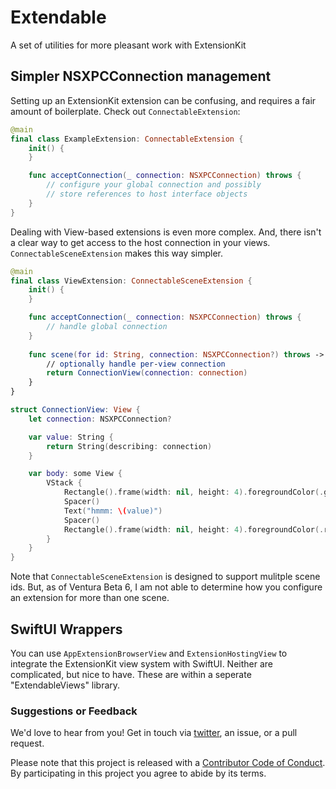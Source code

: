 # Extendable
A set of utilities for more pleasant work with ExtensionKit

## Simpler NSXPCConnection management

Setting up an ExtensionKit extension can be confusing, and requires a fair amount of boilerplate. Check out `ConnectableExtension`:

```swift
@main
final class ExampleExtension: ConnectableExtension {
    init() {
    }

    func acceptConnection(_ connection: NSXPCConnection) throws {
        // configure your global connection and possibly
        // store references to host interface objects
    }
}
```

Dealing with View-based extensions is even more complex. And, there isn't a clear way to get access to the host connection in your views. `ConnectableSceneExtension` makes this way simpler.

```swift
@main
final class ViewExtension: ConnectableSceneExtension {
    init() {
    }

    func acceptConnection(_ connection: NSXPCConnection) throws {
        // handle global connection
    }
    
    func scene(for id: String, connection: NSXPCConnection?) throws -> Body
        // optionally handle per-view connection
        return ConnectionView(connection: connection)
    }
}

struct ConnectionView: View {
    let connection: NSXPCConnection?

    var value: String {
        return String(describing: connection)
    }

    var body: some View {
        VStack {
            Rectangle().frame(width: nil, height: 4).foregroundColor(.green)
            Spacer()
            Text("hmmm: \(value)")
            Spacer()
            Rectangle().frame(width: nil, height: 4).foregroundColor(.red)
        }
    }
}
```

Note that `ConnectableSceneExtension` is designed to support mulitple scene ids. But, as of Ventura Beta 6, I am not able to determine how you configure an extension for more than one scene.

## SwiftUI Wrappers

You can use `AppExtensionBrowserView` and `ExtensionHostingView` to integrate the ExtensionKit view system with SwiftUI. Neither are complicated, but nice to have. These are within a seperate "ExtendableViews" library.

### Suggestions or Feedback

We'd love to hear from you! Get in touch via [twitter](https://twitter.com/chimehq), an issue, or a pull request.

Please note that this project is released with a [Contributor Code of Conduct](CODE_OF_CONDUCT.md). By participating in this project you agree to abide by its terms.

